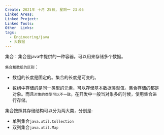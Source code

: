 ```yaml
---
Create: 2021年 十月 25日, 星期一 23:05
Linked Areas: 
Linked Project:
Linked Tools: 
Other  Links: 
tags: 
  - Engineering/java
  - 大数据
---
```



集合：集合是java中提供的一种容器，可以用来存储多个数据。

`集合和数组的区别`：

-   数组的长度是固定的。集合的长度是可变的。
    
-   数组中存储的是同一类型的元素，可以存储基本数据类型值。集合存储的都是对象。而且`对象的类型可以不一致`。在开发中一般当对象多的时候，使用集合进行存储。
    

集合按照其存储结构可以分为两大类，分别是:
-   单列集合`java.util.Collection`
-   双列集合`java.util.Map`